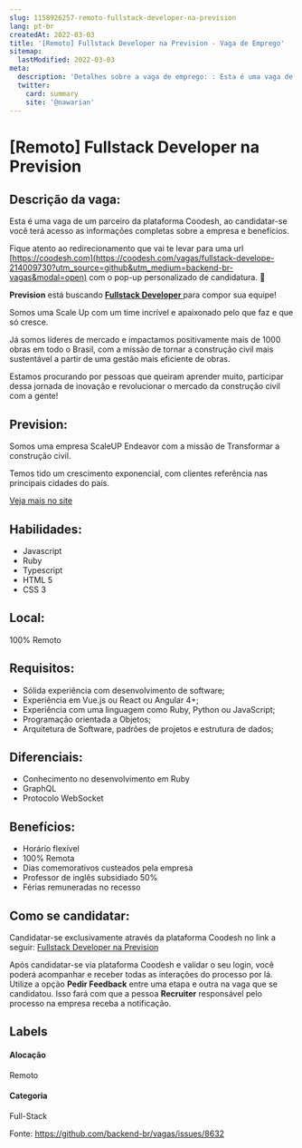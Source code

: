 ```yaml
---
slug: 1158926257-remoto-fullstack-developer-na-prevision
lang: pt-br
createdAt: 2022-03-03
title: '[Remoto] Fullstack Developer na Prevision - Vaga de Emprego'
sitemap:
  lastModified: 2022-03-03
meta:
  description: 'Detalhes sobre a vaga de emprego: : Esta é uma vaga de um parceiro da plataforma Coodesh, ao candidatar-se você terá acesso as informações completas sobre a empresa e benefícios.  Fique atento ao redirecionamento que vai te levar para uma url [https://coodesh.com](https://coodesh.com/vagas/fullstack-develope-214009730?utm_source=github&utm_medium=backend-br-vagas&modal=open) com o pop-up personalizado de candidatura. 👋 <p><strong>Prevision</strong> está buscando <strong><ins>Fullstack Developer </ins></strong>para compor sua equipe!</p> <p>Somos uma Scale Up com um time incrível e apaixonado pelo que faz e que só cresce.</p> <p>Já somos líderes de mercado e impactamos positivamente mais de 1000 obras em todo o Brasil, com a missão de tornar a construção civil mais sustentável a partir de uma gestão mais eficiente de obras.</p> <p>Estamos procurando por pessoas que queiram aprender muito, participar dessa jornada de inovação e revolucionar o mercado da construção civil com a gente!</p>'
  twitter:
    card: summary
    site: '@nawarian'
---
```


# [Remoto] Fullstack Developer na Prevision

## Descrição da vaga: 
Esta é uma vaga de um parceiro da plataforma Coodesh, ao candidatar-se você terá acesso as informações completas sobre a empresa e benefícios.


Fique atento ao redirecionamento que vai te levar para uma url [https://coodesh.com](https://coodesh.com/vagas/fullstack-develope-214009730?utm_source=github&utm_medium=backend-br-vagas&modal=open) com o pop-up personalizado de candidatura. 👋
<p><strong>Prevision</strong> está buscando <strong><ins>Fullstack Developer </ins></strong>para compor sua equipe!</p>
<p>Somos uma Scale Up com um time incrível e apaixonado pelo que faz e que só cresce.</p>
<p>Já somos líderes de mercado e impactamos positivamente mais de 1000 obras em todo o Brasil, com a missão de tornar a construção civil mais sustentável a partir de uma gestão mais eficiente de obras.</p>
<p>Estamos procurando por pessoas que queiram aprender muito, participar dessa jornada de inovação e revolucionar o mercado da construção civil com a gente!</p>

## Prevision: 
 <p>Somos uma empresa ScaleUP Endeavor com a missão de Transformar a construção civil.</p>
<p>Temos tido um crescimento exponencial, com clientes referência nas principais cidades do país.</p><a href='https://coodesh.com/empresas/prevision'>Veja mais no site</a>

 ## Habilidades: 
 - Javascript 
- Ruby 
- Typescript 
- HTML 5 
- CSS 3
## Local: 
 100% Remoto
## Requisitos: 
 - Sólida experiência com desenvolvimento de software; 
- Experiência em Vue.js ou React ou Angular 4+; 
- Experiência com uma linguagem como Ruby, Python ou JavaScript; 
- Programação orientada a Objetos; 
- Arquitetura de Software, padrões de projetos e estrutura de dados;
## Diferenciais: 
 - Conhecimento no desenvolvimento em Ruby 
- GraphQL 
- Protocolo WebSocket
## Benefícios: 
 - Horário flexível  
- 100% Remota 
- Dias comemorativos custeados pela empresa 
- Professor de inglês subsidiado 50% 
- Férias remuneradas no recesso
## Como se candidatar:
Candidatar-se exclusivamente através da plataforma Coodesh no link a seguir: [Fullstack Developer na Prevision](https://coodesh.com/vagas/fullstack-develope-214009730?utm_source=github&utm_medium=backend-br-vagas&modal=open)


Após candidatar-se via plataforma Coodesh e validar o seu login, você poderá acompanhar e receber todas as interações do processo por lá. Utilize a opção **Pedir Feedback** entre uma etapa e outra na vaga que se candidatou. Isso fará com que a pessoa **Recruiter** responsável pelo processo na empresa receba a notificação.
## Labels
#### Alocação
Remoto
#### Categoria
Full-Stack

Fonte: https://github.com/backend-br/vagas/issues/8632